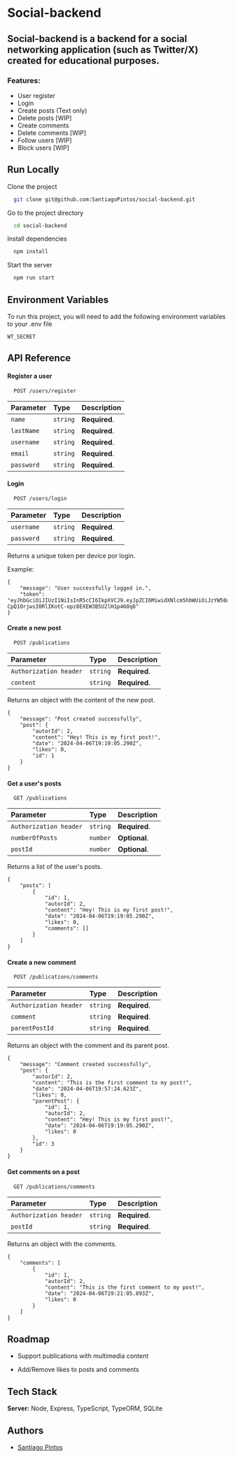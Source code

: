 
# Social-backend


## Social-backend is a backend for a social networking application (such as Twitter/X) created for educational purposes.


### Features:
- User register
- Login
- Create posts (Text only)
- Delete posts [WIP]
- Create comments
- Delete comments [WIP]
- Follow users [WIP]
- Block users [WIP]



## Run Locally

Clone the project

```bash
  git clone git@github.com:SantiagoPintos/social-backend.git
```

Go to the project directory

```bash
  cd social-backend
```

Install dependencies

```bash
  npm install
```

Start the server

```bash
  npm run start
```


## Environment Variables

To run this project, you will need to add the following environment variables to your .env file

`WT_SECRET`




## API Reference

#### Register a user

```http
  POST /users/register
```

| Parameter | Type     | Description                |
| :-------- | :------- | :------------------------- |
| `name` | `string` | **Required**.|
| `lastName` | `string` | **Required**.|
| `username` | `string` | **Required**.|
| `email` | `string` | **Required**.|
| `password` | `string` | **Required**.|

#### Login

```http
  POST /users/login
```

| Parameter | Type     | Description                       |
| :-------- | :------- | :-------------------------------- |
| `username`      | `string` | **Required**. |
| `password`      | `string` | **Required**. |

Returns a unique token per device por login.

Example:

```http
{
    "message": "User successfully logged in.",
    "token": "eyJhbGciOiJIUzI1NiIsInR5cCI6IkpXVCJ9.eyJpZCI6MiwidXNlcm5hbWUiOiJzYW50aWFnbyIsImVtYWlsIjoic2FudGlhZ29AZ21haWwuY29tIiwiaWF0IjoxNzEyNDMwOTE2fQ.S-CpQ1OrjwsI0RlIKotC-opz8EXEW3B5U2lH1p460q8"
}
```


#### Create a new post

```http
  POST /publications
```

| Parameter | Type     | Description                |
| :-------- | :------- | :------------------------- |
| `Authorization header` | `string` | **Required**.|
| `content` | `string` | **Required**.|

Returns an object with the content of the new post.

```http
{
    "message": "Post created successfully",
    "post": {
        "autorId": 2,
        "content": "Hey! This is my first post!",
        "date": "2024-04-06T19:19:05.290Z",
        "likes": 0,
        "id": 1
    }
}
```

#### Get a user's posts

```http
  GET /publications
```

| Parameter | Type     | Description                       |
| :-------- | :------- | :-------------------------------- |
| `Authorization header`      | `string` | **Required**. |
| `numberOfPosts`      | `number` | **Optional**. |
| `postId`      | `number` | **Optional**. |

Returns a list of the user's posts.

```http
{
    "posts": [
        {
            "id": 1,
            "autorId": 2,
            "content": "Hey! This is my first post!",
            "date": "2024-04-06T19:19:05.290Z",
            "likes": 0,
            "comments": []
        }
    ]
}
```

#### Create a new comment

```http
  POST /publications/comments
```

| Parameter | Type     | Description                       |
| :-------- | :------- | :-------------------------------- |
| `Authorization header`      | `string` | **Required**. |
| `comment`      | `string` | **Required**. |
| `parentPostId`      | `string` | **Required**. |

Returns an object with the comment and its parent post.

```http
{
    "message": "Comment created successfully",
    "post": {
        "autorId": 2,
        "content": "This is the first comment to my post!",
        "date": "2024-04-06T19:57:24.623Z",
        "likes": 0,
        "parentPost": {
            "id": 1,
            "autorId": 2,
            "content": "Hey! This is my first post!",
            "date": "2024-04-06T19:19:05.290Z",
            "likes": 0
        },
        "id": 3
    }
}
```


#### Get comments on a post

```http
  GET /publications/comments
```

| Parameter | Type     | Description                       |
| :-------- | :------- | :-------------------------------- |
| `Authorization header`      | `string` | **Required**. |
| `postId`      | `string` | **Required**. |

Returns an object with the comments.

```http
{
    "comments": [
        {
            "id": 1,
            "autorId": 2,
            "content": "This is the first comment to my post!",
            "date": "2024-04-06T19:21:05.893Z",
            "likes": 0
        }
    ]
}
```
## Roadmap

- Support publications with multimedia content

- Add/Remove likes to posts and comments


## Tech Stack

**Server:** Node, Express, TypeScript, TypeORM, SQLite


## Authors

- [Santiago Pintos](https://github.com/SantiagoPintos)

